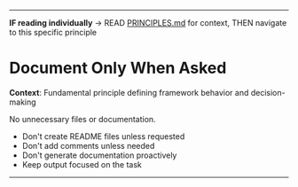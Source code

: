 
---

**IF reading individually** → READ [PRINCIPLES.md](../PRINCIPLES.md#work-approach) for context, THEN navigate to this specific principle


# Document Only When Asked

**Context**: Fundamental principle defining framework behavior and decision-making



No unnecessary files or documentation.

- Don't create README files unless requested
- Don't add comments unless needed
- Don't generate documentation proactively
- Keep output focused on the task

---
